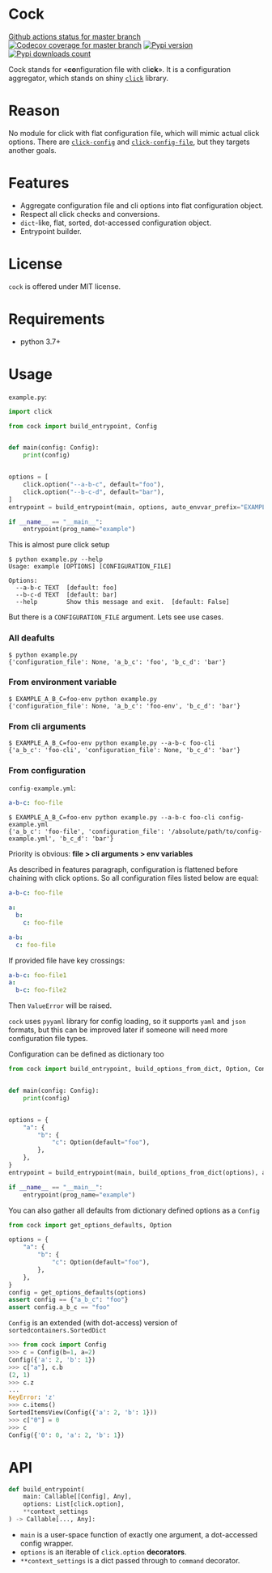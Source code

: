 # Cock
[Github actions status for master branch](https://github.com/pohmelie/cock/actions/workflows/ci.yml/badge.svg?branch=master)
[![Codecov coverage for master branch](https://codecov.io/gh/pohmelie/cock/branch/master/graph/badge.svg)](https://codecov.io/gh/pohmelie/cock)
[![Pypi version](https://img.shields.io/pypi/v/cock.svg)](https://pypi.org/project/cock/)
[![Pypi downloads count](https://img.shields.io/pypi/dm/cock)](https://pypi.org/project/cock/)

Cock stands for «**co**nfiguration file with cli**ck**». It is a configuration aggregator, which stands on shiny [`click`](https://github.com/pallets/click) library.

# Reason
No module for click with flat configuration file, which will mimic actual click options. There are [`click-config`](https://pypi.org/project/click-config) and [`click-config-file`](https://pypi.org/project/click-config-file), but they targets another goals.

# Features
- Aggregate configuration file and cli options into flat configuration object.
- Respect all click checks and conversions.
- `dict`-like, flat, sorted, dot-accessed configuration object.
- Entrypoint builder.

# License
`cock` is offered under MIT license.

# Requirements
* python 3.7+

# Usage
`example.py`:
``` python
import click

from cock import build_entrypoint, Config


def main(config: Config):
    print(config)


options = [
    click.option("--a-b-c", default="foo"),
    click.option("--b-c-d", default="bar"),
]
entrypoint = build_entrypoint(main, options, auto_envvar_prefix="EXAMPLE", show_default=True)

if __name__ == "__main__":
    entrypoint(prog_name="example")
```
This is almost pure click setup
```
$ python example.py --help
Usage: example [OPTIONS] [CONFIGURATION_FILE]

Options:
  --a-b-c TEXT  [default: foo]
  --b-c-d TEXT  [default: bar]
  --help        Show this message and exit.  [default: False]
```
But there is a `CONFIGURATION_FILE` argument. Lets see use cases.
### All deafults
```
$ python example.py
{'configuration_file': None, 'a_b_c': 'foo', 'b_c_d': 'bar'}
```
### From environment variable
```
$ EXAMPLE_A_B_C=foo-env python example.py
{'configuration_file': None, 'a_b_c': 'foo-env', 'b_c_d': 'bar'}
```
### From cli arguments
```
$ EXAMPLE_A_B_C=foo-env python example.py --a-b-c foo-cli
{'a_b_c': 'foo-cli', 'configuration_file': None, 'b_c_d': 'bar'}
```
### From configuration
`config-example.yml`:
``` yaml
a-b-c: foo-file
```
```
$ EXAMPLE_A_B_C=foo-env python example.py --a-b-c foo-cli config-example.yml
{'a_b_c': 'foo-file', 'configuration_file': '/absolute/path/to/config-example.yml', 'b_c_d': 'bar'}
```

Priority is obvious: **file > cli arguments > env variables**

As described in features paragraph, configuration is flattened before chaining with click options. So all configuration files listed below are equal:
``` yaml
a-b-c: foo-file
```
``` yaml
a:
  b:
    c: foo-file
```
``` yaml
a-b:
  c: foo-file
```
If provided file have key crossings:
``` yaml
a-b-c: foo-file1
a:
  b-c: foo-file2
```
Then `ValueError` will be raised.

`cock` uses `pyyaml` library for config loading, so it supports `yaml` and `json` formats, but this can be improved later if someone will need more configuration file types.

Configuration can be defined as dictionary too
``` python
from cock import build_entrypoint, build_options_from_dict, Option, Config


def main(config: Config):
    print(config)


options = {
    "a": {
        "b": {
            "c": Option(default="foo"),
        },
    },
}
entrypoint = build_entrypoint(main, build_options_from_dict(options), auto_envvar_prefix="EXAMPLE", show_default=True)

if __name__ == "__main__":
    entrypoint(prog_name="example")
```

You can also gather all defaults from dictionary defined options as a `Config`
``` python
from cock import get_options_defaults, Option

options = {
    "a": {
        "b": {
            "c": Option(default="foo"),
        },
    },
}
config = get_options_defaults(options)
assert config == {"a_b_c": "foo"}
assert config.a_b_c == "foo"
```

`Config` is an extended (with dot-access) version of `sortedcontainers.SortedDict`
``` python
>>> from cock import Config
>>> c = Config(b=1, a=2)
Config({'a': 2, 'b': 1})
>>> c["a"], c.b
(2, 1)
>>> c.z
...
KeyError: 'z'
>>> c.items()
SortedItemsView(Config({'a': 2, 'b': 1}))
>>> c["0"] = 0
>>> c
Config({'0': 0, 'a': 2, 'b': 1})
```

# API
``` python
def build_entrypoint(
    main: Callable[[Config], Any],
    options: List[click.option],
    **context_settings
) -> Callable[..., Any]:
```
* `main` is a user-space function of exactly one argument, a dot-accessed config wrapper.
* `options` is an iterable of `click.option` **decorators**.
* `**context_settings` is a dict passed through to `command` decorator.

